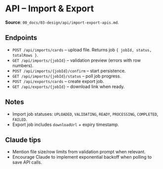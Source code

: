 # API – Import & Export

**Source**: `00_docs/03-design/api/import-export-apis.md`.

## Endpoints
- `POST /api/imports/cards` – upload file. Returns job `{ jobId, status, totalRows }`.
- `GET /api/imports/{jobId}` – validation preview (errors with row numbers).
- `POST /api/imports/{jobId}/confirm` – start persistence.
- `GET /api/imports/{jobId}/status` – poll job progress.
- `POST /api/exports/cards` – create export job.
- `GET /api/exports/{jobId}` – download link when ready.

## Notes
- Import job statuses: `UPLOADED`, `VALIDATING`, `READY`, `PROCESSING`, `COMPLETED`, `FAILED`.
- Export job includes `downloadUrl` + expiry timestamp.

## Claude tips
- Mention file size/row limits from validation prompt when relevant.
- Encourage Claude to implement exponential backoff when polling to save API calls.
